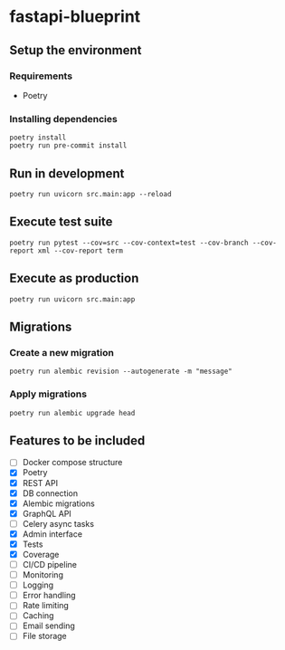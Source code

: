 # fastapi-blueprint

## Setup the environment

### Requirements

- Poetry

### Installing dependencies

```
poetry install
poetry run pre-commit install
```

## Run in development

```
poetry run uvicorn src.main:app --reload
```

## Execute test suite

```
poetry run pytest --cov=src --cov-context=test --cov-branch --cov-report xml --cov-report term
```

## Execute as production

```
poetry run uvicorn src.main:app
```

## Migrations

### Create a new migration

```
poetry run alembic revision --autogenerate -m "message"
```

### Apply migrations

```
poetry run alembic upgrade head
```

## Features to be included

- [ ] Docker compose structure
- [x] Poetry
- [x] REST API
- [x] DB connection
- [x] Alembic migrations
- [x] GraphQL API
- [ ] Celery async tasks
- [x] Admin interface
- [x] Tests
- [x] Coverage
- [ ] CI/CD pipeline
- [ ] Monitoring
- [ ] Logging
- [ ] Error handling
- [ ] Rate limiting
- [ ] Caching
- [ ] Email sending
- [ ] File storage
